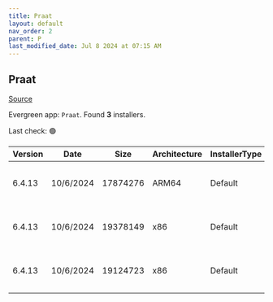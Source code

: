 ```yaml
---
title: Praat
layout: default
nav_order: 2
parent: P
last_modified_date: Jul 8 2024 at 07:15 AM
---
```


## Praat

[Source](https://www.fon.hum.uva.nl/praat/)

Evergreen app: `Praat`. Found **3** installers.

Last check: 🟢

| Version | Date      | Size     | Architecture | InstallerType | Type | URI                                                                                                                                                                      |
| ------- | --------- | -------- | ------------ | ------------- | ---- | ------------------------------------------------------------------------------------------------------------------------------------------------------------------------ |
| 6.4.13  | 10/6/2024 | 17874276 | ARM64        | Default       | zip  | [https://github.com/praat/praat/releases/download/v6.4.13/praat6413_win-arm64.zip](https://github.com/praat/praat/releases/download/v6.4.13/praat6413_win-arm64.zip)     |
| 6.4.13  | 10/6/2024 | 19378149 | x86          | Default       | zip  | [https://github.com/praat/praat/releases/download/v6.4.13/praat6413_win-intel32.zip](https://github.com/praat/praat/releases/download/v6.4.13/praat6413_win-intel32.zip) |
| 6.4.13  | 10/6/2024 | 19124723 | x86          | Default       | zip  | [https://github.com/praat/praat/releases/download/v6.4.13/praat6413_win-intel64.zip](https://github.com/praat/praat/releases/download/v6.4.13/praat6413_win-intel64.zip) |
